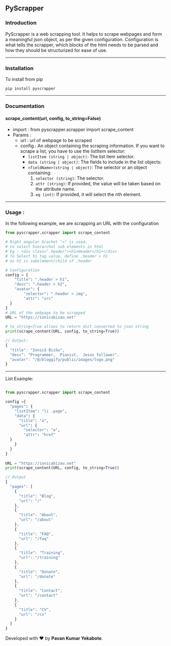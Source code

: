 ## PyScrapper
### Introduction
PyScrapper is a web scrapping tool. It helps to scrape webpages and form a meaningful json object, as per the given configuration. Configuration is what tells the scrapper, which blocks of the html needs to be parsed and how they should be structurized for ease of use.	

---
### Installation
 To install from pip
```
pip install pyscrapper
```

---
### Documentation
####  **scrape_content(url, config, to_string=False)**
- import : from pyscrapper.scrapper import scrape_content
- Params : 
	- url : url of webpage to be scraped
	- config : An object containing the scraping information. If you want to scrape a list, you have to use the listItem selector:
		- `listItem (string | object)`: The list item selector.
		- `data (string | object)`: The fields to include in the list objects:
		 -  `<fieldName>(string | object)`: The selector or an object containing:
			 1. `selector (string)`: The selector.
			 2. `attr (string)`: If provided, the value will be taken based on the attribute name.
			 3. `eq (int)`: If provided, it will select the nth element.

 ---
### Usage : 

In the following example, we are scrapping an URL with the configuration
```python
from pyscrapper.scrapper import scrape_content

# Right angular bracket ">" is used,
# to select hierarchal sub elements in html
# Eg : <div class=".header"><h1>Header</h1></div>
# To Select h1 tag value, define .header > h1 
# as h1 is subelement/child of .header

# Configuration
config = {  
    "title": ".header > h1",  
    "desc": ".header > h2",  
    "avatar": {  
        "selector": ".header > img",  
        "attr": "src"  
  }  
}  
# URL of the webpage to be scrapped
URL = "https://ionicabizau.net"  

# to_string=True allows to return dict converted to json string
print(scrape_content(URL, config, to_string=True))
```
```javascript
// Output: 
{
  "title": "Ionică Bizău",
  "desc": "Programmer,  Pianist,  Jesus follower",
  "avatar": "/@/bloggify/public/images/logo.png"
}
```
---
List Example: 
```python

from pyscrapper.scrapper import scrape_content

config ={  
  "pages": {  
    "listItem": "li .page",  
    "data": {  
      "title": "a",  
      "url": {  
        "selector": "a",  
        "attr": "href"  
  }  
    }  
  }  
}  
  
URL = "https://ionicabizau.net"  
print(scrape_content(URL, config, to_string=True))
```
```javascript
// Output
{
  "pages": [
    {
      "title": "Blog",
      "url": "/"
    },
    {
      "title": "About",
      "url": "/about"
    },
    {
      "title": "FAQ",
      "url": "/faq"
    },
    {
      "title": "Training",
      "url": "/training"
    },
    {
      "title": "Donate",
      "url": "/donate"
    },
    {
      "title": "Contact",
      "url": "/contact"
    },
    {
      "title": "CV",
      "url": "/cv"
    }
  ]
}
```

Developed with :heart: by  <b>Pavan Kumar Yekabote</b>.
